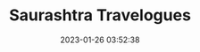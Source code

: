 ﻿---
layout: post
title:  "Saurashtra Travelogues"
date:   2023-01-26 03:52:38
categories: Travel
hidden: true
tags: [Travel, Backpacking, RoadTrip, Himalayas, Photoblog, WeekendDiaries]
image:
  background: witewall_3.png
---

